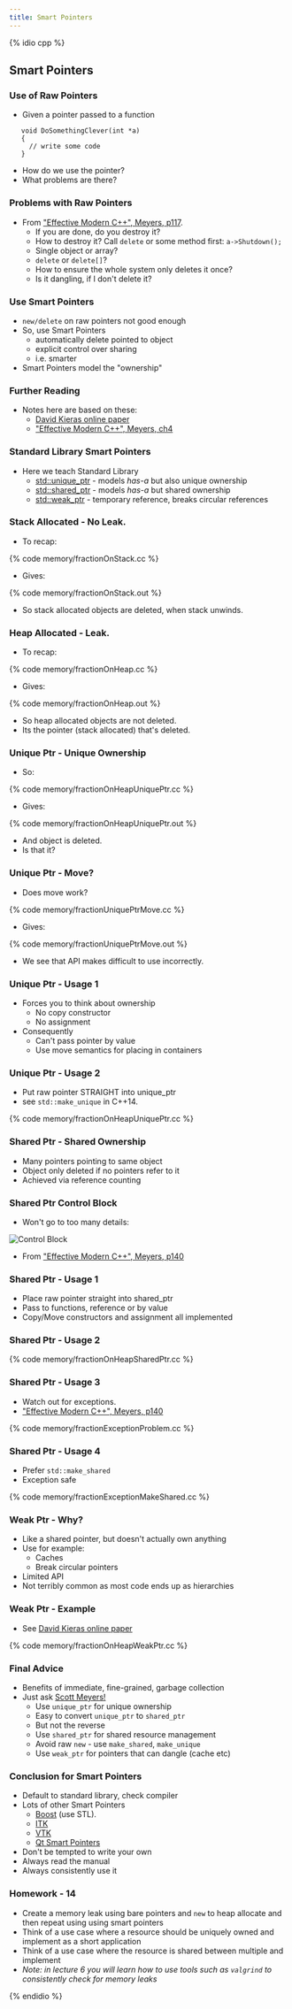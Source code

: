 ```yaml
---
title: Smart Pointers
---
```


{% idio cpp %}

## Smart Pointers

### Use of Raw Pointers

* Given a pointer passed to a function

```
   void DoSomethingClever(int *a) 
   {
     // write some code
   }
```

* How do we use the pointer? 
* What problems are there?


### Problems with Raw Pointers

* From ["Effective Modern C++", Meyers, p117](https://www.amazon.co.uk/Effective-Modern-Specific-Ways-Improve/dp/1491903996/ref=sr_1_1?ie=UTF8&qid=1484571499&sr=8-1&keywords=Effective+Modern+C%2B%2B).
    * If you are done, do you destroy it?
    * How to destroy it? Call ```delete``` or some method first: ```a->Shutdown();```
    * Single object or array?
    * ```delete``` or ```delete[]```?
    * How to ensure the whole system only deletes it once?
    * Is it dangling, if I don't delete it?


### Use Smart Pointers

* ```new/delete``` on raw pointers not good enough
* So, use Smart Pointers
    * automatically delete pointed to object
    * explicit control over sharing
    * i.e. smarter
* Smart Pointers model the "ownership"


### Further Reading

* Notes here are based on these:
    * [David Kieras online paper][DavidK]
    * ["Effective Modern C++", Meyers, ch4][Meyers14]


### Standard Library Smart Pointers

* Here we teach Standard Library
    * [std::unique_ptr](http://en.cppreference.com/w/cpp/memory/unique_ptr) - models *has-a* but also unique ownership
    * [std::shared_ptr](http://en.cppreference.com/w/cpp/memory/shared_ptr) - models *has-a* but shared ownership
    * [std::weak_ptr](http://en.cppreference.com/w/cpp/memory/weak_ptr) - temporary reference, breaks circular references


### Stack Allocated - No Leak.

* To recap:

{% code memory/fractionOnStack.cc %}

* Gives:

{% code memory/fractionOnStack.out %}

* So stack allocated objects are deleted, when stack unwinds.


### Heap Allocated - Leak.

* To recap:

{% code memory/fractionOnHeap.cc %}

* Gives:

{% code memory/fractionOnHeap.out %}

* So heap allocated objects are not deleted.
* Its the pointer (stack allocated) that's deleted.


### Unique Ptr - Unique Ownership

* So:

{% code memory/fractionOnHeapUniquePtr.cc %}

* Gives:

{% code memory/fractionOnHeapUniquePtr.out %}

* And object is deleted.
* Is that it?


### Unique Ptr - Move?

* Does move work?

{% code memory/fractionUniquePtrMove.cc %}

* Gives:

{% code memory/fractionUniquePtrMove.out %}

* We see that API makes difficult to use incorrectly.


### Unique Ptr - Usage 1

* Forces you to think about ownership 
    * No copy constructor
    * No assignment
* Consequently
    * Can't pass pointer by value
    * Use move semantics for placing in containers
    

### Unique Ptr - Usage 2

* Put raw pointer STRAIGHT into unique_ptr
* see ```std::make_unique``` in C++14.

{% code memory/fractionOnHeapUniquePtr.cc %}


### Shared Ptr - Shared Ownership

* Many pointers pointing to same object
* Object only deleted if no pointers refer to it
* Achieved via reference counting


### Shared Ptr Control Block

* Won't go to too many details:
<img src="https://www.safaribooksonline.com/library/view/effective-modern-c/9781491908419/assets/emcp_04in02.png" alt="Control Block">

* From ["Effective Modern C++", Meyers, p140][Meyers14]


### Shared Ptr - Usage 1

* Place raw pointer straight into shared_ptr
* Pass to functions, reference or by value
* Copy/Move constructors and assignment all implemented


### Shared Ptr - Usage 2

{% code memory/fractionOnHeapSharedPtr.cc %}


### Shared Ptr - Usage 3

* Watch out for exceptions.
* ["Effective Modern C++", Meyers, p140][Meyers14]

{% code memory/fractionExceptionProblem.cc %}


### Shared Ptr - Usage 4

* Prefer ```std::make_shared```
* Exception safe

{% code memory/fractionExceptionMakeShared.cc %}


### Weak Ptr - Why?

* Like a shared pointer, but doesn't actually own anything
* Use for example:
    * Caches
    * Break circular pointers
* Limited API
* Not terribly common as most code ends up as hierarchies


### Weak Ptr - Example

* See [David Kieras online paper][DavidK]
        
{% code memory/fractionOnHeapWeakPtr.cc %}
        
### Final Advice

* Benefits of immediate, fine-grained, garbage collection
* Just ask [Scott Meyers!][Meyers14]
    * Use ```unique_ptr``` for unique ownership
    * Easy to convert ```unique_ptr``` to ```shared_ptr```
    * But not the reverse
    * Use ```shared_ptr``` for shared resource management
    * Avoid raw ```new``` - use ```make_shared```, ```make_unique```
    * Use ```weak_ptr``` for pointers that can dangle (cache etc)


### Conclusion for Smart Pointers

* Default to standard library, check compiler
* Lots of other Smart Pointers
    * [Boost](http://www.boost.org) (use STL).
    * [ITK](http://www.itk.org)
    * [VTK](http://www.vtk.org/Wiki/VTK/Tutorials/SmartPointers)
    * [Qt Smart Pointers](https://wiki.qt.io/Smart_Pointers)
* Don't be tempted to write your own
* Always read the manual
* Always consistently use it

### Homework - 14

* Create a memory leak using bare pointers and `new` to heap allocate and then repeat using using smart pointers
* Think of a use case where a resource should be uniquely owned and implement as a short application 
* Think of a use case where the resource is shared between multiple and implement
* *Note: in lecture 6 you will learn how to use tools such as `valgrind` to consistently check for memory leaks*


{% endidio %}

[Meyers14]: https://www.amazon.co.uk/Effective-Modern-Specific-Ways-Improve/dp/1491903996/ref=sr_1_1?ie=UTF8&qid=1484571499&sr=8-1&keywords=Effective+Modern+C%2B%2B
[DavidK]: http://www.umich.edu/~eecs381/handouts/C++11_smart_ptrs.pdf
